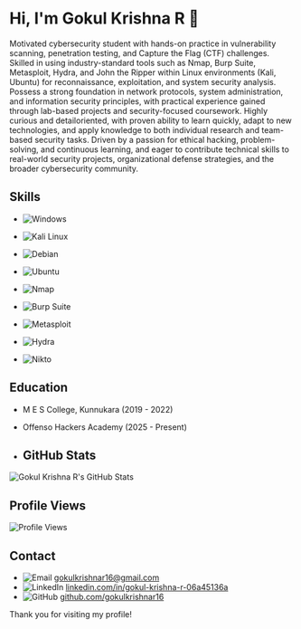 
# Hi, I'm Gokul Krishna R 👋

Motivated cybersecurity student with hands-on practice in vulnerability scanning, penetration testing, and Capture the
Flag (CTF) challenges. Skilled in using industry-standard tools such as Nmap, Burp Suite, Metasploit, Hydra, and John
the Ripper within Linux environments (Kali, Ubuntu) for reconnaissance, exploitation, and system security analysis.
Possess a strong foundation in network protocols, system administration, and information security principles, with
practical experience gained through lab-based projects and security-focused coursework. Highly curious and detailoriented, with proven ability to learn quickly, adapt to new technologies, and apply knowledge to both individual research and team-based security tasks. Driven by a passion for ethical hacking, problem-solving, and continuous learning, and eager to contribute technical skills to real-world security projects, organizational defense strategies, and the
broader cybersecurity community.

## Skills
- ![Windows](https://img.shields.io/badge/Windows-0078D6?style=for-the-badge&logo=windows&logoColor=white)  
- ![Kali Linux](https://img.shields.io/badge/Kali_Linux-557C94?style=for-the-badge&logo=kalilinux&logoColor=white)  
- ![Debian](https://img.shields.io/badge/Debian-A81D33?style=for-the-badge&logo=debian&logoColor=white)  
- ![Ubuntu](https://img.shields.io/badge/Ubuntu-E95420?style=for-the-badge&logo=ubuntu&logoColor=white)  

- ![Nmap](https://img.shields.io/badge/Nmap-9E4784?style=for-the-badge&logo=nmap&logoColor=white)  
- ![Burp Suite](https://img.shields.io/badge/Burp_Suite-FE7F00?style=for-the-badge&logo=burpsuite&logoColor=white)  
- ![Metasploit](https://img.shields.io/badge/Metasploit-FF5C57?style=for-the-badge&logo=metasploit&logoColor=white)  
- ![Hydra](https://img.shields.io/badge/Hydra-4B0082?style=for-the-badge)  
- ![Nikto](https://img.shields.io/badge/Nikto-5c5c5c?style=for-the-badge&logo=nikto)  

## Education
- M E S College, Kunnukara (2019 - 2022)  
- Offenso Hackers Academy (2025 - Present)

-   ## GitHub Stats

![Gokul Krishna R's GitHub Stats](https://github-readme-stats.vercel.app/api?username=gokulkrishnar16&show_icons=true&hide_title=true&count_private=true&include_all_commits=true&hide=prs&line_height=24)

## Profile Views

![Profile Views](https://komarev.com/ghpvc/?username=gokulkrishnar16&style=flat&color=blue)



## Contact
- ![Email](https://img.icons8.com/ios-filled/20/4f9eed/email.png) gokulkrishnar16@gmail.com  
- ![LinkedIn](https://img.icons8.com/ios-filled/20/4f9eed/linkedin.png) [linkedin.com/in/gokul-krishna-r-06a45136a](https://www.linkedin.com/in/gokul-krishna-r-06a45136a)  
- ![GitHub](https://img.icons8.com/ios-glyphs/20/4f9eed/github.png) [github.com/gokulkrishnar16](https://github.com/gokulkrishnar16)  

Thank you for visiting my profile!
